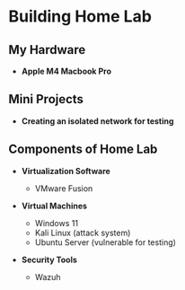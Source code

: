 <h1>Building Home Lab</h1>

<h2>My Hardware</h2>

- <b>Apple M4 Macbook Pro</b>


<h2>Mini Projects</h2>

- <b>Creating an isolated network for testing</b>


<h2>Components of Home Lab</h2>

- <b>Virtualization Software</b>
  - VMware Fusion
  
- <b>Virtual Machines</b>
  - Windows 11
  - Kali Linux (attack system)
  - Ubuntu Server (vulnerable for testing)
 
- <b>Security Tools</b>
  - Wazuh

<!--
<h2>Program walk-through:</h2>

<p align="center">
Launch the utility: <br/>
<img src="https://i.imgur.com/62TgaWL.png" height="80%" width="80%" alt="Disk Sanitization Steps"/>
<br />
<br />
Select the disk:  <br/>
<img src="https://i.imgur.com/tcTyMUE.png" height="80%" width="80%" alt="Disk Sanitization Steps"/>
<br />
<br />
-->
